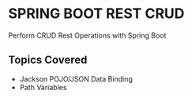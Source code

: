 # SPRING BOOT REST CRUD 
 Perform CRUD Rest Operations with Spring Boot

 ## Topics Covered
 - Jackson POJO/JSON Data Binding
 - Path Variables 
